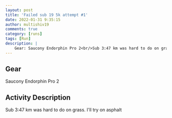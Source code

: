 ```yaml
---
layout: post
title: 'Failed sub 19 5k attempt #1'
date: 2022-01-31 9:35:15
author: multishiv19
comments: true
category: [runs]
tags: [Run]
description: |
    Gear: Saucony Endorphin Pro 2<br/>Sub 3:47 km was hard to do on grass. I'll try on asphalt 
---
```


## Gear
Saucony Endorphin Pro 2

## Activity Description
Sub 3:47 km was hard to do on grass. I'll try on asphalt 


<div width='100%' class='strava-embed-placeholder' data-embed-type='activity' data-embed-id='6607289790'></div>
<script src='https://strava-embeds.com/embed.js'></script>
